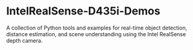 # IntelRealSense-D435i-Demos

A collection of Python tools and examples for real-time object detection, distance estimation, and scene understanding using the Intel RealSense depth camera.
